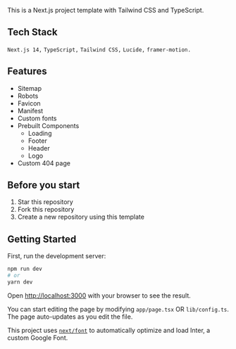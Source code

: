This is a Next.js project template with Tailwind CSS and TypeScript.

## Tech Stack

`Next.js 14,` `TypeScript,` `Tailwind CSS,` `Lucide,` `framer-motion.`

## Features

- Sitemap
- Robots
- Favicon
- Manifest
- Custom fonts
- Prebuilt Components
  - Loading
  - Footer
  - Header
  - Logo
- Custom 404 page

## Before you start

1. Star this repository
2. Fork this repository
3. Create a new repository using this template


## Getting Started

First, run the development server:

```bash
npm run dev
# or
yarn dev
```

Open [http://localhost:3000](http://localhost:3000) with your browser to see the result.

You can start editing the page by modifying `app/page.tsx` OR `lib/config.ts`. The page auto-updates as you edit the file.

This project uses [`next/font`](https://nextjs.org/docs/basic-features/font-optimization) to automatically optimize and load Inter, a custom Google Font.
